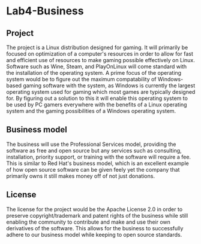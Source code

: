 # Lab4-Business
## Project
The project is a Linux distribution designed for gaming. It will primarily be focused on optimization of a computer's resources in order to allow for fast and efficient use of resources to make gaming possible effectively on Linux. Software such as Wine, Steam, and PlayOnLinux will come standard with the installation of the operating system. A prime focus of the operating system would be to figure out the maximum compatability of Windows-based gaming software with the system, as Windows is currently the largest operating system used for gaming which most games are typically designed for. By figuring out a solution to this it will enable this operating system to be used by PC gamers everywhere with the benefits of a Linux operating system and the gaming possibilities of a Windows operating system.

## Business model
The business will use the Professional Services model, providing the software as free and open source but any services such as consulting, installation, priority support, or training with the software will require a fee. This is similar to Red Hat's business model, which is an excellent example of how open source software can be given feely yet the company that primarily owns it still makes money off of not just donations.

## License
The license for the project would be the Apache License 2.0 in order to preserve copyright/trademark and patent rights of the business while still enabling the community to contribute and make and use their own derivatives of the software. This allows for the business to successfully adhere to our business model while keeping to open source standards.
